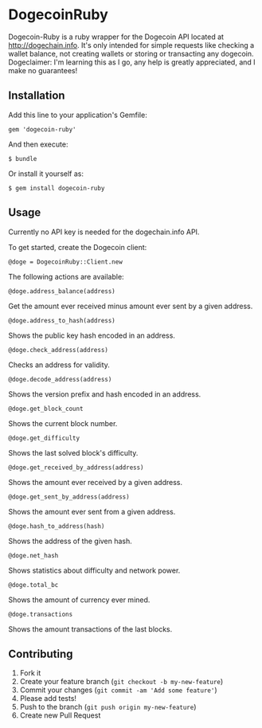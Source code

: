# DogecoinRuby

Dogecoin-Ruby is a ruby wrapper for the Dogecoin API located at http://dogechain.info.  It's only intended for simple requests like checking a wallet balance, not creating wallets or storing or transacting any dogecoin.  Dogeclaimer: I'm learning this as I go, any help is greatly appreciated, and I make no guarantees!

## Installation

Add this line to your application's Gemfile:

    gem 'dogecoin-ruby'

And then execute:

    $ bundle

Or install it yourself as:

    $ gem install dogecoin-ruby

## Usage

Currently no API key is needed for the dogechain.info API.

To get started, create the Dogecoin client:

    @doge = DogecoinRuby::Client.new

The following actions are available:

    @doge.address_balance(address)
  
Get the amount ever received minus amount ever sent by a given address.

    @doge.address_to_hash(address)
  
Shows the public key hash encoded in an address.

    @doge.check_address(address)
  
Checks an address for validity.

    @doge.decode_address(address)
  
Shows the version prefix and hash encoded in an address.

    @doge.get_block_count
  
Shows the current block number.

    @doge.get_difficulty
  
Shows the last solved block's difficulty.

    @doge.get_received_by_address(address)
  
Shows the amount ever received by a given address.

    @doge.get_sent_by_address(address)
  
Shows the amount ever sent from a given address.

    @doge.hash_to_address(hash)
  
Shows the address of the given hash.

    @doge.net_hash
  
Shows statistics about difficulty and network power.

    @doge.total_bc
  
Shows the amount of currency ever mined.

    @doge.transactions
  
Shows the amount transactions of the last blocks.

## Contributing

1. Fork it
2. Create your feature branch (`git checkout -b my-new-feature`)
3. Commit your changes (`git commit -am 'Add some feature'`)
4. Please add tests!
5. Push to the branch (`git push origin my-new-feature`)
6. Create new Pull Request
